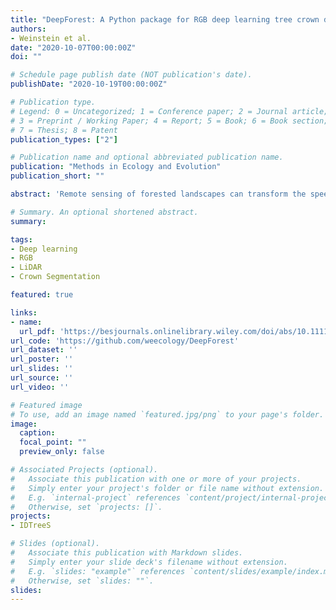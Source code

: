 ```yaml
---
title: "DeepForest: A Python package for RGB deep learning tree crown delineation"
authors:
- Weinstein et al.
date: "2020-10-07T00:00:00Z"
doi: ""

# Schedule page publish date (NOT publication's date).
publishDate: "2020-10-19T00:00:00Z"

# Publication type.
# Legend: 0 = Uncategorized; 1 = Conference paper; 2 = Journal article;
# 3 = Preprint / Working Paper; 4 = Report; 5 = Book; 6 = Book section;
# 7 = Thesis; 8 = Patent
publication_types: ["2"]

# Publication name and optional abbreviated publication name.
publication: "Methods in Ecology and Evolution"
publication_short: ""

abstract: 'Remote sensing of forested landscapes can transform the speed, scale and cost of forest research. The delineation of individual trees in remote sensing images is an essential task in forest analysis. Here we introduce a new Python package, DeepForest that detects individual trees in high resolution RGB imagery using deep learning. While deep learning has proven highly effective in a range of computer vision tasks, it requires large amounts of training data that are typically difficult to obtain in ecological studies. DeepForest overcomes this limitation by including a model pretrained on over 30 million algorithmically generated crowns from 22 forests and fine‐tuned using 10,000 hand‐labelled crowns from six forests. The package supports the application of this general model to new data, fine tuning the model to new datasets with user labelled crowns, training new models and evaluating model predictions.'

# Summary. An optional shortened abstract.
summary:

tags:
- Deep learning
- RGB
- LiDAR
- Crown Segmentation

featured: true

links:
- name:
  url_pdf: 'https://besjournals.onlinelibrary.wiley.com/doi/abs/10.1111/2041-210X.13472'
url_code: 'https://github.com/weecology/DeepForest'
url_dataset: ''
url_poster: ''
url_slides: ''
url_source: ''
url_video: ''

# Featured image
# To use, add an image named `featured.jpg/png` to your page's folder.
image:
  caption:
  focal_point: ""
  preview_only: false

# Associated Projects (optional).
#   Associate this publication with one or more of your projects.
#   Simply enter your project's folder or file name without extension.
#   E.g. `internal-project` references `content/project/internal-project/index.md`.
#   Otherwise, set `projects: []`.
projects:
- IDTreeS

# Slides (optional).
#   Associate this publication with Markdown slides.
#   Simply enter your slide deck's filename without extension.
#   E.g. `slides: "example"` references `content/slides/example/index.md`.
#   Otherwise, set `slides: ""`.
slides:
---
```

